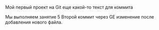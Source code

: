 Мой первый проект на Git
еще какой-то текст для коммита

Мы выполняем занятие 5
Второй коммит через GE
изменение после добавления нового файла.